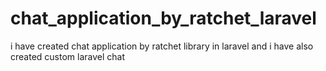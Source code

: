# chat_application_by_ratchet_laravel
i have created chat application by ratchet library in laravel and i have also created custom laravel chat
